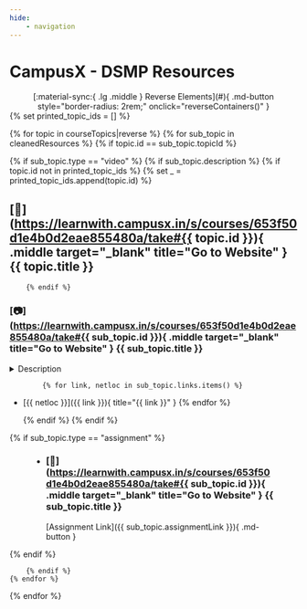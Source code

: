 ```yaml
---
hide:
    - navigation
---
```


# CampusX - DSMP Resources

<style>
#campusx-dsmp-resources {
    display: none;
}
</style>

<p align="center" style="margin: 0;" markdown>
[:material-sync:{ .lg .middle } Reverse Elements](#){ .md-button style="border-radius: 2rem;" onclick="reverseContainers()" }
</p>

<article id="resourceContainer" markdown>
{% set printed_topic_ids = [] %}

{% for topic in courseTopics|reverse %}
    {% for sub_topic in cleanedResources %}
        {% if topic.id == sub_topic.topicId %}

{% if sub_topic.type == "video" %}
    {% if sub_topic.description %}
        {% if topic.id not in printed_topic_ids %}
            {% set _ = printed_topic_ids.append(topic.id) %}
<section class="hi" markdown>

## [:bookmark:](https://learnwith.campusx.in/s/courses/653f50d1e4b0d2eae855480a/take#{{ topic.id }}){ .middle target="_blank" title="Go to Website" } **{{ topic.title }}**
        {% endif %}

### [:camera:](https://learnwith.campusx.in/s/courses/653f50d1e4b0d2eae855480a/take#{{ sub_topic.id }}){ .middle target="_blank" title="Go to Website" } {{ sub_topic.title }}

<details style="border-color: #448aff33;">
    <summary>Description</summary>
    <div style="font-family: monospace;">
    {{ sub_topic.description }}
    </div>
</details>

            {% for link, netloc in sub_topic.links.items() %}
- [{{ netloc }}]({{ link }}){ title="{{ link }}" }
            {% endfor %}

    {% endif %}
{% endif %}

{% if sub_topic.type == "assignment" %}

<figure style="min-width: 35%" markdown>
<div class="grid cards" markdown>

- ### [:memo:](https://learnwith.campusx.in/s/courses/653f50d1e4b0d2eae855480a/take#{{ sub_topic.id }}){ .middle target="_blank" title="Go to Website" } {{ sub_topic.title }}

    [Assignment Link]({{ sub_topic.assignmentLink }}){ .md-button }

</div>
</figure>

{% endif %}

        {% endif %}
    {% endfor %}
</section>
{% endfor %}
</article>

<script>
    function reverseContainers() {
        var container1 = document.getElementById('resourceContainer');
        var container2 = document.querySelector(
            'div.md-sidebar.md-sidebar--secondary > div > div > nav > ul'
        );
        reverseChildren(container1);
        reverseChildren(container2);
    }

    function reverseChildren(container) {
        var children = Array.from(container.children);
        children.reverse();
        container.innerHTML = '';
        children.forEach(function(child) {
            container.appendChild(child);
        });
    }
</script>
